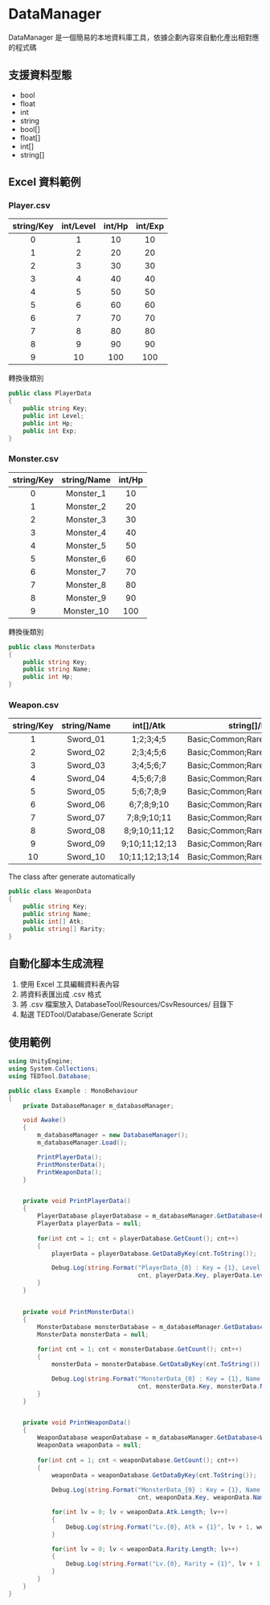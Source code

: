 # DataManager

DataManager 是一個簡易的本地資料庫工具，依據企劃內容來自動化產出相對應的程式碼

## 支援資料型態
* bool
* float
* int
* string
* bool[]
* float[]
* int[]
* string[]

## Excel 資料範例
### Player.csv
|string/Key|int/Level|int/Hp|int/Exp|
|:-------------:|:-------------:|:-------------:|:-------------:|
|0	|1	|10	|10|
|1	|2	|20	|20|
|2	|3	|30	|30|
|3	|4	|40	|40|
|4	|5	|50	|50|
|5	|6	|60	|60|
|6	|7	|70	|70|
|7	|8	|80	|80|
|8	|9	|90	|90|
|9	|10	|100	|100|

轉換後類別
```C#
public class PlayerData
{
	public string Key;
	public int Level;
	public int Hp;
	public int Exp;
}
```

### Monster.csv
|string/Key|string/Name|int/Hp|
|:-------------:|:-------------:|:-------------:|
|0	|Monster_1	|10	|
|1	|Monster_2	|20	|
|2	|Monster_3	|30	|
|3	|Monster_4	|40	|
|4	|Monster_5	|50	|
|5	|Monster_6	|60	|
|6	|Monster_7	|70	|
|7	|Monster_8	|80	|
|8	|Monster_9	|90	|
|9	|Monster_10	|100	|

轉換後類別
```C#
public class MonsterData
{
	public string Key;
	public string Name;
	public int Hp;
}
```

### Weapon.csv
|string/Key	|string/Name	|int[]/Atk	|string[]/Rarity|
|:-------------:|:-------------:|:-------------:|:-------------:|
|1	|Sword_01	|1;2;3;4;5	|Basic;Common;Rare;Epic;Legendary|
|2	|Sword_02	|2;3;4;5;6	|Basic;Common;Rare;Epic;Legendary|
|3	|Sword_03	|3;4;5;6;7	|Basic;Common;Rare;Epic;Legendary|
|4	|Sword_04	|4;5;6;7;8	|Basic;Common;Rare;Epic;Legendary|
|5	|Sword_05	|5;6;7;8;9	|Basic;Common;Rare;Epic;Legendary|
|6	|Sword_06	|6;7;8;9;10	|Basic;Common;Rare;Epic;Legendary|
|7	|Sword_07	|7;8;9;10;11	|Basic;Common;Rare;Epic;Legendary|
|8	|Sword_08	|8;9;10;11;12	|Basic;Common;Rare;Epic;Legendary|
|9	|Sword_09	|9;10;11;12;13	|Basic;Common;Rare;Epic;Legendary|
|10	|Sword_10	|10;11;12;13;14	|Basic;Common;Rare;Epic;Legendary|
The class after generate automatically
```C#
public class WeaponData
{
	public string Key;
	public string Name;
	public int[] Atk;
	public string[] Rarity;
}
```

## 自動化腳本生成流程
1. 使用 Excel 工具編輯資料表內容
2. 將資料表匯出成 .csv 格式
3. 將 .csv 檔案放入 DatabaseTool/Resources/CsvResources/ 目錄下
4. 點選 TEDTool/Database/Generate Script

## 使用範例
```C#
using UnityEngine;
using System.Collections;
using TEDTool.Database;

public class Example : MonoBehaviour
{
	private DatabaseManager m_databaseManager;

	void Awake()
	{
		m_databaseManager = new DatabaseManager();
		m_databaseManager.Load();

		PrintPlayerData();
		PrintMonsterData();
		PrintWeaponData();
	}


	private void PrintPlayerData()
	{
		PlayerDatabase playerDatabase = m_databaseManager.GetDatabase<PlayerDatabase>();
		PlayerData playerData = null;
		
		for(int cnt = 1; cnt < playerDatabase.GetCount(); cnt++)
		{
			playerData = playerDatabase.GetDataByKey(cnt.ToString());

			Debug.Log(string.Format("PlayerData_{0} : Key = {1}, Level = {2}, Hp = {3}, Exp = {4}",
			                        cnt, playerData.Key, playerData.Level, playerData.Hp, playerData.Exp));
		}
	}


	private void PrintMonsterData()
	{
		MonsterDatabase monsterDatabase = m_databaseManager.GetDatabase<MonsterDatabase>();
		MonsterData monsterData = null;
		
		for(int cnt = 1; cnt < monsterDatabase.GetCount(); cnt++)
		{
			monsterData = monsterDatabase.GetDataByKey(cnt.ToString());

			Debug.Log(string.Format("MonsterData_{0} : Key = {1}, Name = {2}, Hp = {3}",
			                        cnt, monsterData.Key, monsterData.Name, monsterData.Hp));
		}
	}


	private void PrintWeaponData()
	{
		WeaponDatabase weaponDatabase = m_databaseManager.GetDatabase<WeaponDatabase>();
		WeaponData weaponData = null;
		
		for(int cnt = 1; cnt < weaponDatabase.GetCount(); cnt++)
		{
			weaponData = weaponDatabase.GetDataByKey(cnt.ToString());
			
			Debug.Log(string.Format("MonsterData_{0} : Key = {1}, Name = {2}",
			                        cnt, weaponData.Key, weaponData.Name));

			for(int lv = 0; lv < weaponData.Atk.Length; lv++)
			{
				Debug.Log(string.Format("Lv.{0}, Atk = {1}", lv + 1, weaponData.Atk[lv]));
			}

			for(int lv = 0; lv < weaponData.Rarity.Length; lv++)
			{
				Debug.Log(string.Format("Lv.{0}, Rarity = {1}", lv + 1, weaponData.Rarity[lv]));
			}
		}
	}
}
```